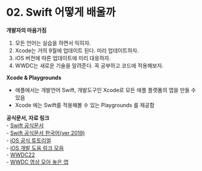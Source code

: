# 02. Swift 어떻게 배울까

**개발자의 마음가짐**      
      
1. 모든 언어는 실습을 하면서 익히자.      
2. Xcode는 거의 9월에 업데이트 된다. 미리 업데이트하자.       
3. iOS 버전에 따른 업데이트에 미리 대응하자.       
4. WWDC는 새로운 기술을 알려준다. 꼭 공부하고 코드에 적용해보자.       

**Xcode & Playgrounds**      
- 애플에서는 개발언어 Swift, 개발도구인 Xcode로 모든 애플 플랫폼의 앱을 만들 수 있음      
- Xcode 에는 Swift를 적용해볼 수 있는 Playgrounds 를 제공함       
      
**공식문서, 자료 링크**       
    - [Swift 공식문서](https://docs.swift.org/swift-book/LanguageGuide/TheBasics.html)     
    - [Swift 공식문서 한국어(ver 2019)](https://jusung.gitbook.io/the-swift-language-guide/)      
    - [iOS 공식 튜토리얼](https://developer.apple.com/tutorials/app-dev-training)      
    - [iOS 개발 도움 링크 모음](https://github.com/giftbott/iOSDevLinks)           
    - [WWDC22](https://developer.apple.com/wwdc22/)        
    - [WWDC 영상 모아 놓은 앱](https://apps.apple.com/us/app/apple-developer/id640199958)        

